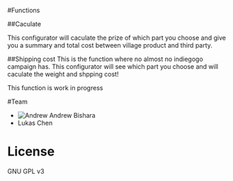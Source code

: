 #Functions

##Caculate

This configurator will caculate the prize of which part you choose and give you a summary and total cost between village product and third party.

##Shipping cost
This is the function where no almost no indiegogo campaign has. This configurator will see which part you choose and will caculate the weight and shpping cost!

This function is work in progress

#Team

- ![Andrew](https://avatars2.githubusercontent.com/u/1152417?v=3&s=80) Andrew Bishara
- Lukas Chen

# License
GNU GPL v3

